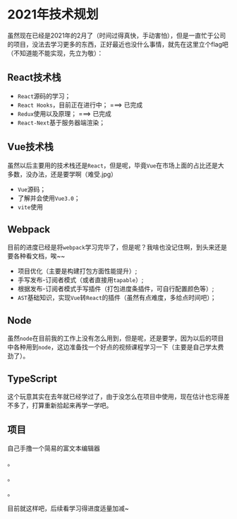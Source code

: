 # 2021年技术规划

​	虽然现在已经是2021年的2月了（时间过得真快，手动害怕），但是一直忙于公司的项目，没法去学习更多的东西，正好最近也没什么事情，就先在这里立个flag吧（不知道能不能实现，先立为敬）：

## React技术栈

- `React`源码的学习；
- `React Hooks`，目前正在进行中； ===> 已完成
- `Redux`使用以及原理； ===> 已完成
- `React-Next`基于服务器端渲染；

## Vue技术栈

虽然以后主要用的技术栈还是`React`，但是呢，毕竟`Vue`在市场上面的占比还是大多数，没办法，还是要学啊（难受.jpg）

- `Vue`源码；
- 了解并会使用`Vue3.0`；
- `vite`使用

## Webpack

目前的进度已经是将`webpack`学习完毕了，但是呢？我啥也没记住啊，到头来还是要各种看文档，唉~~

- 项目优化（主要是构建打包方面性能提升）;
- 手写发布-订阅者模式（或者直接用`tapable`）;
- 根据发布-订阅者模式手写插件（打包进度条插件，可自行配置颜色等）;
- `AST`基础知识，实现`Vue`转`React`的插件（虽然有点难度，多给点时间吧）；

## Node

虽然`node`在目前我的工作上没有怎么用到，但是呢，还是要学，因为以后的项目中各种用到`node`，这边准备找一个好点的视频课程学习一下（主要是自己学太费劲了）。

## TypeScript

这个玩意其实在去年就已经学过了，由于没怎么在项目中使用，现在估计也忘得差不多了，打算重新拾起来再学一学吧。

## 项目

自己手撸一个简易的富文本编辑器

。

。

。

目前就这样吧，后续看学习得进度适量加减~
